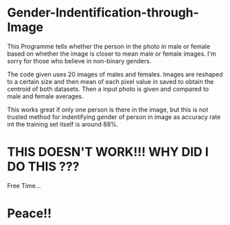 # Gender-Indentification-through-Image
This Programme tells whether the person in the photo in male or female based on whether the image is closer to mean male or female images. I'm sorry for those who believe in non-binary genders.

The code given uses 20 images of males and females. Images are reshaped to a certain size and then mean of each pixel value in saved to obtain the centroid of both datasets.
Then a input photo is given and compared to male and female averages.

This works great if only one person is there in the image, but this is not trusted method for indentifying gender of person in image as accuracy rate int the training set itself is around 88%.

# THIS DOESN'T WORK!!! WHY DID I DO THIS ???
Free Time...

# Peace!!

